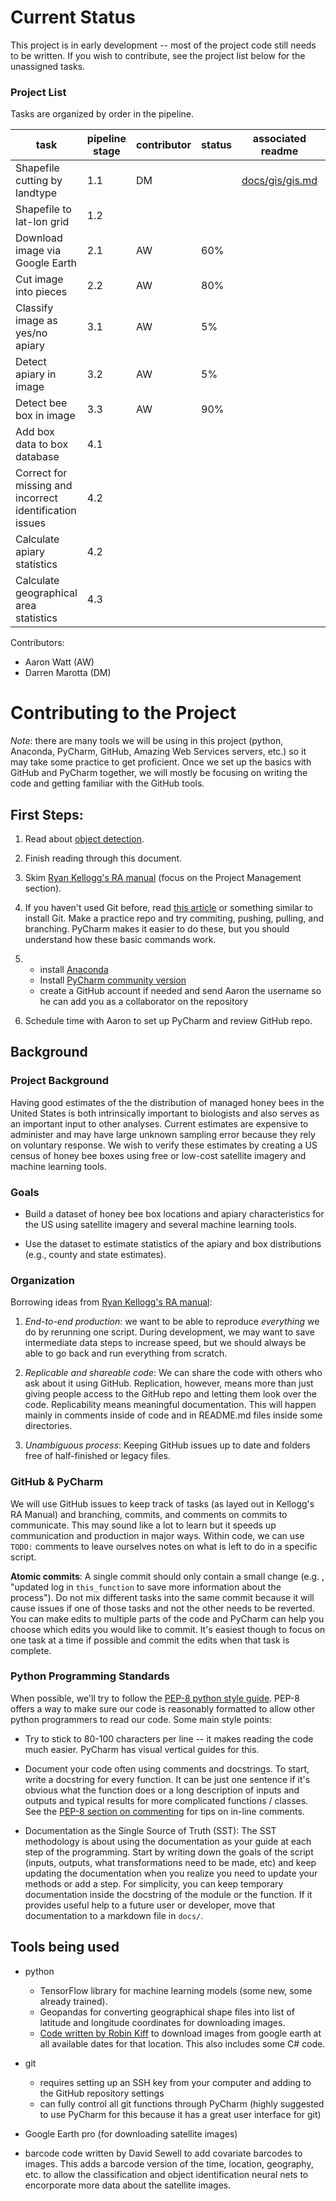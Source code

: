 # Current Status
This project is in early development -- most of the project code still needs to be 
written. If you wish to contribute, see the project list below for the unassigned tasks.

### Project List
Tasks are organized by order in the pipeline.

| task                                                    | pipeline stage | contributor | status | associated readme             | associated scripts           |
| ------------------------------------------------------- | -------------- | ----------- | ------ | ----------------------------- | ---------------------------- |
| Shapefile cutting by landtype                           | 1.1            | DM          |        | [docs/gis/gis.md](gis/gis.md) | `code_/gis/county_latlon.py` |
| Shapefile to lat-lon grid                               | 1.2            |             |        |                               | `code_/build_/beehunter`, `code_/build_/googleearthdriver`                             |
| Download image via Google Earth                         | 2.1            | AW          | 60%    |                               |                              |
| Cut image into pieces                                   | 2.2            | AW          | 80%    |                               |                              |
| Classify image as yes/no apiary                         | 3.1            | AW          | 5%     |                               |                              |
| Detect apiary in image                                  | 3.2            | AW          | 5%     |                               |                              |
| Detect bee box in image                                 | 3.3            | AW          | 90%    |                               |                              |
| Add box data to box database                            | 4.1            |             |        |                               |                              |
| Correct for missing and incorrect identification issues | 4.2            |             |        |                               |                              |
| Calculate apiary statistics                             | 4.2            |             |        |                               |                              |
| Calculate geographical area statistics                  | 4.3            |             |        |                               |                              |


Contributors:
- Aaron Watt (AW)
- Darren Marotta (DM)


# Contributing to the Project
*Note*: there are many tools we will be using in this project
(python, Anaconda, PyCharm, GitHub, Amazing Web Services servers, 
etc.) so it may take some practice to get proficient. Once we set up
the basics with GitHub and PyCharm together, we will mostly be
focusing on writing the code and getting familiar with the GitHub 
tools. 

## First Steps:
1. Read about [object detection](https://www.datacamp.com/community/tutorials/object-detection-guide).
   
1. Finish reading through this document.
   
1. Skim [Ryan Kellogg's RA manual](https://github.com/kelloggrk/Kellogg_RA_Manual/wiki/Overview)
   (focus on the Project Management section).
   
1. If you haven't used Git before, read [this article](https://www.freecodecamp.org/news/learn-the-basics-of-git-in-under-10-minutes-da548267cc91/)
   or something similar to install Git. Make a practice repo and try commiting, 
   pushing, 
   pulling, and branching. PyCharm makes it easier to do these, but you 
   should understand how these basic commands work.
   
1. - install [Anaconda](https://www.anaconda.com/products/individual#Downloads)
   - Install [PyCharm community version](https://www.jetbrains.com/pycharm/download/#section=windows)
   - create a GitHub account if needed and send Aaron the username so he 
     can add you as a collaborator on the repository
   
1. Schedule time with Aaron to set up PyCharm and review GitHub repo.
   

## Background
### Project Background
Having good estimates of the the distribution of managed honey bees
in the United States is both intrinsically important to biologists
and also serves as an important input to other analyses. Current
estimates are expensive to administer and may have large unknown
sampling error because they rely on voluntary response. We wish to
verify these estimates by creating a US census of honey bee boxes
using free or low-cost satellite imagery and machine learning tools.

### Goals
- Build a dataset of honey bee box locations and apiary
  characteristics for the US using satellite imagery and several
  machine learning tools.
  
- Use the dataset to estimate statistics of the apiary and
  box distributions (e.g., county and state estimates).

### Organization
Borrowing ideas from [Ryan Kellogg's RA manual](https://github.com/kelloggrk/Kellogg_RA_Manual/wiki/Overview):
1. *End-to-end production*: we want to be able to reproduce 
   _everything_ we do by rerunning one script. During
   development, we may want to save intermediate data steps to
   increase speed, but we should always be able to go back and
   run everything from scratch.
   
1. *Replicable and shareable code*: We can share the code with
   others who ask about it using GitHub. Replication, however,
   means more than just giving people access to the GitHub repo
   and letting them look over the code. Replicability means 
   meaningful documentation. This will happen mainly in 
   comments inside of code and in README.md files inside some
   directories.

1. *Unambiguous process*: Keeping GitHub issues up to date 
   and folders free of half-finished or legacy files.

### GitHub & PyCharm
We will use GitHub issues to keep track of tasks (as layed out
in Kellogg's RA Manual) and branching, commits, and comments on 
commits to communicate. This may sound like a lot to learn but
it speeds up communication and production in major ways. Within code,
we can use `TODO:` comments to leave ourselves notes on what is left
to do in a specific script.

**Atomic commits**: A single commit should only contain a small change (e.g.
, "updated log in `this_function` to save more information about the 
process"). Do not mix different tasks into the same commit because it will 
cause issues if one of those tasks and not the other needs to be reverted. 
You can make edits to multiple parts of the code and PyCharm can help you 
choose which edits you would like to commit. It's easiest though to focus 
on one task at a time if possible and commit the edits when that task is 
complete.

### Python Programming Standards
When possible, we'll try to follow the [PEP-8 python style guide](https://pep8.org/).
PEP-8 offers a way to make sure our code is reasonably
formatted to allow other python programmers to read our code.
Some main style points:
- Try to stick to 80-100 characters per line -- it makes
  reading the code much easier. PyCharm has visual vertical guides for this.
  
- Document your code often using comments and docstrings. To start,
  write a docstring for every function. It can be just one sentence
  if it's obvious what the function does or a long description
  of inputs and outputs and typical results for more complicated
  functions / classes. See the [PEP-8 section on commenting](https://pep8.org/#comments)
  for tips on in-line comments.
  
- Documentation as the Single Source of Truth (SST): The SST methodology is 
  about using the documentation as your guide at each step of the programming. Start 
  by writing down the goals of the script (inputs, outputs, what transformations 
  need to be made, etc) and keep updating the documentation when you realize you 
  need to update your methods or add a step. For simplicity, you can keep temporary 
  documentation inside the docstring of the module or the function. If it provides 
  useful help to a future user or developer, move that documentation to a markdown 
  file in `docs/`.



## Tools being used
- python
  - TensorFlow library for machine learning models (some new, some already 
    trained).
  - Geopandas for converting geographical shape files into list of latitude 
    and longitude coordinates for downloading images.
  - [Code written by Robin Kiff](https://bitbucket.org/demandlinkdevelopment/beehunter/src/master/)
    to download images from google earth at all available dates for that
    location. This also includes some C# code.
    
- git
    - requires setting up an SSH key from your computer and adding to the 
      GitHub repository settings
    - can fully control all git functions through PyCharm (highly suggested 
      to use PyCharm for this because it has a great user interface for git)
      
- Google Earth pro (for downloading satellite images)
    
- barcode code written by David Sewell to add covariate barcodes to images. This 
  adds a barcode version of the time, location, geography, etc. to allow 
  the classification and object identification neural nets to encorporate more data 
  about the satellite images.